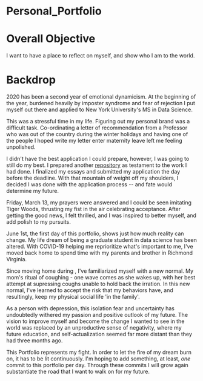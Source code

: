 # Personal_Portfolio


# Overall Objective 

I want to have a place to reflect on myself, and show who I am to the world.

# Backdrop

2020 has been a second year of emotional dynamicism. At the beginning of the year, burdened heavily by imposter syndrome and fear of rejection I put myself out there and applied to New York University's MS in Data Science. 

This was a stressful time in my life. Figuring out my personal brand was a difficult task. Co-ordinating a letter of recommendation from a Professor who was out of the country during the winter holidays and having one of the people I hoped write my letter enter maternity leave left me feeling unpolished. 

I didn't have the best application I could prepare, however, I was going to still do my best. I prepared another [repository](link) as testament to the work I had done. I finalized my essays and submitted my application the day before the deadline. With that mountain of weight off my shoulders, I decided I was done with the application process -- and fate would determine my future.

Friday, March 13, my prayers were answered and I could be seen imitating Tiger Woods, thrusting my fist in the air celebrating acceptance. 
After getting the good news, I felt thrilled, and I was inspired to better myself, and add polish to my pursuits. 

June 1st, the first day of this portfolio, shows just how much reality can change. My life dream of being a graduate student in data science has been altered. With COVID-19 helping me reprioritize what's important to me, I've moved back home to spend time with my parents and brother in Richmond Virginia.

Since moving home during , I've familiarized myself with a new normal. My mom's ritual of coughing - one wave comes as she wakes up, with her best attempt at supressing coughs unable to hold back the irration. In this new normal, I've learned to accept the risk that my behaviors have, and resultingly, keep my physical social life 'in the family'.

As a person with depression, this isolation fear and uncertainty has undoubtedly withered my passion and positive outlook of my future. The vision to improve myself and become the change I wanted to see in the world was replaced by an unproductive sense of negativity, where my future education, and self-actualization seemed far more distant than they had three months ago.

This Portfolio represents my fight. In order to let the fire of my dream burn on, it has to be lit continuously. I'm hoping to add something, at least, *one* commit to this portfolio per day. Through these commits I will grow again substantiate the road that I want to walk on for my future.
